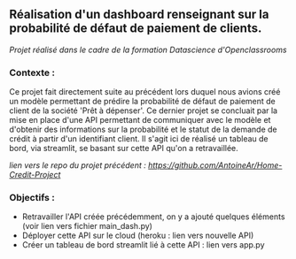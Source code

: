 ## Réalisation d'un dashboard renseignant sur la probabilité de défaut de paiement de clients.

*Projet réalisé dans le cadre de la formation Datascience d'Openclassrooms*

### Contexte :
Ce projet fait directement suite au précédent lors duquel nous avions créé un modèle permettant de prédire
la probabilité de défaut de paiement de client de la société 'Prêt à dépenser'. Ce dernier projet se concluait
par la mise en place d'une API permettant de communiquer avec le modèle et d'obtenir des informations
sur la probabilité et le statut de la demande de crédit à partir d'un identifiant client.
Il s'agit ici de réalisé un tableau de bord, via streamlit, se basant sur cette API qu'on a retravaillée.

*lien vers le repo du projet précédent : https://github.com/AntoineAr/Home-Credit-Project*

### Objectifs :

   - Retravailler l'API créée précédemment, on y a ajouté quelques éléments (voir lien vers fichier main_dash.py)
   - Déployer cette API sur le cloud (heroku : lien vers nouvelle API)
   - Créer un tableau de bord streamlit lié à cette API : lien vers app.py